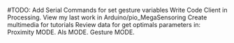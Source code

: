 #TODO:
Add Serial Commands for set gesture variables
Write Code Client in Processing. View my last work in Arduino/pio_MegaSensoring
Create multimedia for tutorials
Review data for get optimals parameters in:
  Proximity MODE.
  Als MODE.
  Gesture MODE.
